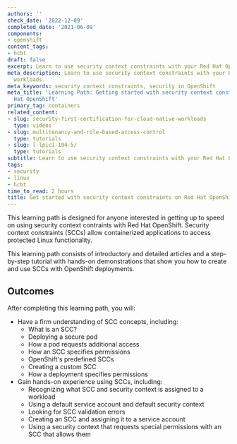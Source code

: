 ```yaml
---
authors: ''
check_date: '2022-12-09'
completed_date: '2021-06-09'
components:
- openshift
content_tags:
- hcbt
draft: false
excerpt: Learn to use security context constraints with your Red Hat OpenShift workloads.
meta_description: Learn to use security context constraints with your Red Hat OpenShift
  workloads.
meta_keywords: security context constraints, security in OpenShift
meta_title: 'Learning Path: Getting started with security context constraints on Red
  Hat OpenShift'
primary_tag: containers
related_content:
- slug: security-first-certification-for-cloud-native-workloads
  type: videos
- slug: multitenancy-and-role-based-access-control
  type: tutorials
- slug: l-lpic1-104-5/
  type: tutorials
subtitle: Learn to use security context constraints with your Red Hat OpenShift workloads
tags:
- security
- linux
- hcbt
time_to_read: 2 hours
title: Get started with security context constraints on Red Hat OpenShift
---
```


This learning path is designed for anyone interested in getting up to speed on using security context contraints with Red Hat OpenShift. Security context constraints (SCCs) allow containerized applications to access protected Linux functionality.

This learning path consists of introductory and detailed articles and a step-by-step tutorial with hands-on demonstrations that show you how to create and use SCCs with OpenShift deployments.

## Outcomes

After completing this learning path, you will:

* Have a firm understanding of SCC concepts, including:
    * What is an SCC?
    * Deploying a secure pod
    * How a pod requests additional access
    * How an SCC specifies permissions
    * OpenShift's predefined SCCs
    * Creating a custom SCC
    * How a deployment specifies permissions
* Gain hands-on experience using SCCs, including:
    * Recognizing what SCC and security context is assigned to a workload
    * Using a default service account and default security context
    * Looking for SCC validation errors
    * Creating an SCC and assigning it to a service account
    * Using a security context that requests special permissions with an SCC that allows them